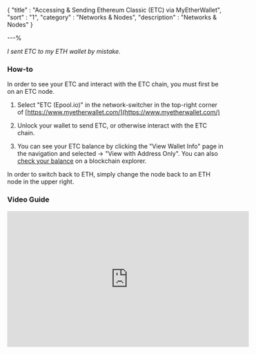 {
"title"       : "Accessing & Sending Ethereum Classic (ETC) via MyEtherWallet",
"sort"        : "1",
"category"    : "Networks & Nodes",
"description" : "Networks & Nodes"
}

---%


*I sent ETC to my ETH wallet by mistake.*

### How-to

In order to see your ETC and interact with the ETC chain, you must first be on an ETC node.

1. Select "ETC (Epool.io)" in the network-switcher in the top-right corner of [https://www.myetherwallet.com/](https://www.myetherwallet.com/)

2. Unlock your wallet to send ETC, or otherwise interact with the ETC chain.

3. You can see your ETC balance by clicking the "View Wallet Info" page in the navigation and selected -> "View with Address Only". You can also [check your balance](https://myetherwallet.github.io/knowledge-base/getting-started/checking-balance-of-my-account.html) on a blockchain explorer.

In order to switch back to ETH, simply change the node back to an ETH node in the upper right.

### Video Guide

<div class="video__wrapper">
  <iframe width="560" height="315" src="https://www.youtube.com/embed/5IHvDorZyhk" frameborder="0" allowfullscreen></iframe>
</div>
